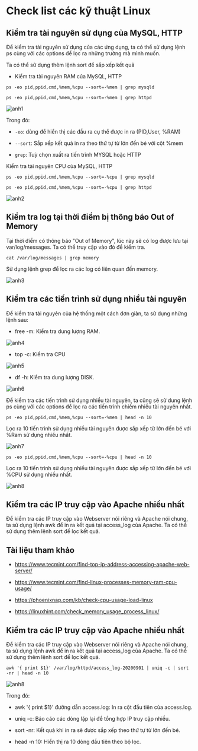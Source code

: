 # Check list các kỹ thuật Linux

## Kiểm tra tài nguyên sử dụng của MySQL, HTTP

Để kiểm tra tài nguyên sử dụng của các ứng dụng, ta có thể sử dụng lệnh ps cùng với các options để lọc ra những trường mà mình muốn.

Ta có thể sử dụng thêm lệnh sort để sắp xếp kết quả
- Kiểm tra tài nguyên RAM của MySQL, HTTP
```
ps -eo pid,ppid,cmd,%mem,%cpu --sort=-%mem | grep mysqld

ps -eo pid,ppid,cmd,%mem,%cpu --sort=-%mem | grep httpd
```

![anh1](https://image.prntscr.com/image/aGKG01ZnTbiAGC5uyodKfw.png)

Trong đó:

- `-eo`: dùng để hiển thị các đầu ra cụ thể được in ra (PID,User, %RAM)

- `--sort`: Sắp xếp kết quả in ra theo thứ tự từ lớn đến bé với cột %mem

- `grep`: Tuỳ chọn xuất ra tiến trình MYSQL hoặc HTTP

Kiểm tra tài nguyên CPU của MySQL, HTTP
```
ps -eo pid,ppid,cmd,%mem,%cpu --sort=-%cpu | grep mysqld

ps -eo pid,ppid,cmd,%mem,%cpu --sort=-%cpu | grep httpd
```
![anh2](https://image.prntscr.com/image/JzWiPDm9T9yeUFap6997QQ.png)

## Kiểm tra log tại thời điểm bị thông báo Out of Memory

Tại thời điểm có thông báo "Out of Memory", lúc này sẽ có log được lưu tại var/log/messages. Ta có thể truy cập vào đó để kiểm tra.
```
cat /var/log/messages | grep memory
```
Sử dụng lệnh grep để lọc ra các log có liên quan đến memory.

![anh3](https://image.prntscr.com/image/K3QGqIBwSQm-lOngRzQ4jw.png)

## Kiểm tra các tiến trình sử dụng nhiều tài nguyên

Để kiểm tra tài nguyên của hệ thống một cách đơn giản, ta sử dụng những lệnh sau:

- free -m: Kiểm tra dung lượng RAM.

![anh4](https://image.prntscr.com/image/NNU5fwrxTOS1SemfUheXSA.png)

- top -c: Kiểm tra CPU

![anh5](https://image.prntscr.com/image/JjlRs71cQeOPp_N0GlR9hA.png)

- df -h: Kiểm tra dung lượng DISK.

![anh6](https://image.prntscr.com/image/VhPCGAErToCHZcpuHA6gfA.png)

Để kiểm tra các tiến trình sử dụng nhiều tài nguyên, ta cũng sẽ sử dung lệnh ps cùng với các options để lọc ra các tiến trình chiếm nhiều tài nguyên nhất.
```
ps -eo pid,ppid,cmd,%mem,%cpu --sort=-%mem | head -n 10
```
Lọc ra 10 tiến trình sử dụng nhiều tài nguyên được sắp xếp từ lớn đến bé với %Ram sử dụng nhiều nhất.

![anh7](https://image.prntscr.com/image/gUgcIw_zRHO205ezE820LQ.png)

```
ps -eo pid,ppid,cmd,%mem,%cpu --sort=-%cpu | head -n 10
```

Lọc ra 10 tiến trình sử dụng nhiều tài nguyên được sắp xếp từ lớn đến bé với %CPU sử dụng nhiều nhất.

![anh8](https://image.prntscr.com/image/igAwGuerSl65tPU4Ekfapg.png)

## Kiểm tra các IP truy cập vào Apache nhiều nhất

Để kiểm tra các IP truy cập vào Webserver nói riêng và Apache nói chung, ta sử dụng lệnh awk để in ra kết quả tại access_log của Apache. Ta có thể sử dụng thêm lệnh sort để lọc kết quả.

## Tài liệu tham khảo
- https://www.tecmint.com/find-top-ip-address-accessing-apache-web-server/

- https://www.tecmint.com/find-linux-processes-memory-ram-cpu-usage/

- https://phoenixnap.com/kb/check-cpu-usage-load-linux

- https://linuxhint.com/check_memory_usage_process_linux/

##  Kiểm tra các IP truy cập vào Apache nhiều nhất
Để kiểm tra các IP truy cập vào Webserver nói riêng và Apache nói chung, ta sử dụng lệnh awk để in ra kết quả tại access_log của Apache. Ta có thể sử dụng thêm lệnh sort để lọc kết quả.
```
awk '{ print $1}' /var/log/httpd/access_log-20200901 | uniq -c | sort -nr | head -n 10
```
![anh8](https://image.prntscr.com/image/3_LOl82dTwK9Hj323IJXfg.png)

Trong đó:

- awk '{ print $1}' đường dẫn access.log: In ra cột đầu tiên của access.log.

- uniq -c: Báo cáo các dòng lặp lại để tổng hợp IP truy cập nhiều.

- sort -nr: Kết quả khi in ra sẽ được sắp xếp theo thứ tự từ lớn đến bé.

- head -n 10: Hiển thị ra 10 dòng đầu tiên theo bộ lọc.